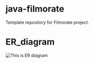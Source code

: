 # java-filmorate
Template repository for Filmorate project.

# ER_diagram
![This is ER diagram](https://github.com/Serg-Shapkin/java-filmorate/blob/main/ER_diagram_v4.jpg)
